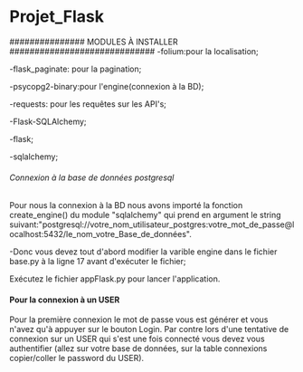 # Projet_Flask

############### MODULES À INSTALLER #############################
-folium:pour la localisation;

-flask_paginate: pour la pagination;

-psycopg2-binary:pour l'engine(connexion à la BD);

-requests: pour les requêtes sur les API's;

-Flask-SQLAlchemy;

-flask;

-sqlalchemy;

###### Connexion à la base de données postgresql #########################
Pour nous la connexion à la BD nous avons importé la fonction create_engine() du module "sqlalchemy" 
qui prend en argument le string suivant:"postgresql://votre_nom_utilisateur_postgres:votre_mot_de_passe@localhost:5432/le_nom_votre_Base_de_données".

-Donc vous devez tout d'abord modifier la varible engine dans le fichier base.py  à la ligne 17 avant d'exécuter le fichier;
<!-- #################### APP #################################### -->
Exécutez le fichier appFlask.py pour lancer l'application.


#### Pour la connexion à un USER ##############
Pour la première connexion le mot de passe vous est générer et vous n'avez qu'à appuyer sur le bouton Login.
Par contre lors d'une tentative de connexion sur un USER qui s'est une fois connecté vous devez vous authentifier (allez sur votre base de données, sur la table connexions copier/coller le password du USER).



